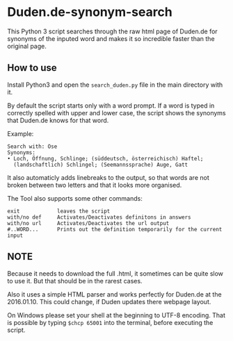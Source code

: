 # Duden.de-synonym-search
This Python 3 script searches through the raw html page of Duden.de for synonyms of the inputed word and makes it so incredible faster than the original page.

## How to use
Install Python3 and open the `search_duden.py` file in the main directory with it.

By default the script starts only with a word prompt. If a word is typed in correctly spelled with upper and lower case, the script shows the synonyms that Duden.de knows for that word.

Example:
```
Search with: Öse
Synonyms:
• Loch, Öffnung, Schlinge; (süddeutsch, österreichisch) Haftel;
  (landschaftlich) Schlingel; (Seemannssprache) Auge, Gatt
```

It also automaticly adds linebreaks to the output, so that words are not broken between two letters and that it looks more organised.

The Tool also supports some other commands:
```
exit            leaves the script
with/no def     Activates/Deactivates definitons in answers
with/no url     Activates/Deactivates the url output
#..WORD...      Prints out the definition temporarily for the current input
```

## NOTE
Because it needs to download the full .html, it sometimes
can be quite slow to use it. But that should be in the
rarest cases.

  Also it uses a simple HTML parser and works perfectly for
Duden.de at the 2016.01.10. This could change, if Duden
updates there webpage layout.

  On Windows please set your shell at the beginning to
UTF-8 encoding. That is possible by typing
`$chcp 65001`
into the terminal, before executing the script.

